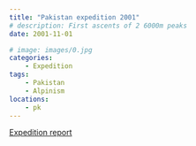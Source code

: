 ```yaml
---
title: "Pakistan expedition 2001"
# description: First ascents of 2 6000m peaks
date: 2001-11-01

# image: images/0.jpg
categories:
    - Expedition
tags:
    - Pakistan
    - Alpinism
locations:
    - pk
---
```


[Expedition report](/documents/pakistan2001.pdf)
